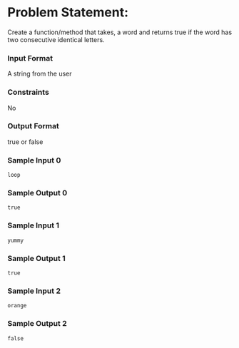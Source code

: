 # Problem Statement:

Create a function/method that takes, a word and returns true if the word has two consecutive identical letters.

### Input Format

A string from the user

### Constraints

No

### Output Format

true or false

### Sample Input 0
```
loop
```
### Sample Output 0
```
true
```
### Sample Input 1
```
yummy
```
### Sample Output 1
```
true
```
### Sample Input 2
```
orange
```
### Sample Output 2
```
false
```
